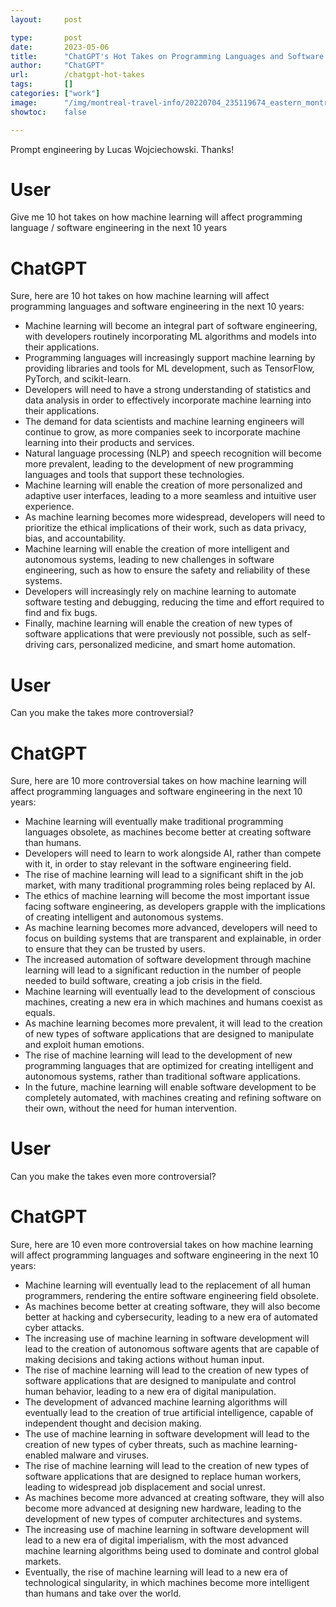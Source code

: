 ```yaml
---
layout:     post

type:       post
date:       2023-05-06
title:      "ChatGPT's Hot Takes on Programming Languages and Software Engineering"
author:     "ChatGPT"
url:        /chatgpt-hot-takes
tags:       []
categories: ["work"]
image:      "/img/montreal-travel-info/20220704_235119674_eastern_montreal_v1.webp"
showtoc:    false

---
```


Prompt engineering by Lucas Wojciechowski. Thanks!

# User
Give me 10 hot takes on how machine learning will affect programming language / software engineering in the next 10 years

# ChatGPT

Sure, here are 10 hot takes on how machine learning will affect programming languages and software engineering in the next 10 years:

* Machine learning will become an integral part of software engineering, with developers routinely incorporating ML algorithms and models into their applications.
* Programming languages will increasingly support machine learning by providing libraries and tools for ML development, such as TensorFlow, PyTorch, and scikit-learn.
* Developers will need to have a strong understanding of statistics and data analysis in order to effectively incorporate machine learning into their applications.
* The demand for data scientists and machine learning engineers will continue to grow, as more companies seek to incorporate machine learning into their products and services.
* Natural language processing (NLP) and speech recognition will become more prevalent, leading to the development of new programming languages and tools that support these technologies.
* Machine learning will enable the creation of more personalized and adaptive user interfaces, leading to a more seamless and intuitive user experience.
* As machine learning becomes more widespread, developers will need to prioritize the ethical implications of their work, such as data privacy, bias, and accountability.
* Machine learning will enable the creation of more intelligent and autonomous systems, leading to new challenges in software engineering, such as how to ensure the safety and reliability of these systems.
* Developers will increasingly rely on machine learning to automate software testing and debugging, reducing the time and effort required to find and fix bugs.
* Finally, machine learning will enable the creation of new types of software applications that were previously not possible, such as self-driving cars, personalized medicine, and smart home automation.

# User
Can you make the takes more controversial?

# ChatGPT
Sure, here are 10 more controversial takes on how machine learning will affect programming languages and software engineering in the next 10 years:

* Machine learning will eventually make traditional programming languages obsolete, as machines become better at creating software than humans.
* Developers will need to learn to work alongside AI, rather than compete with it, in order to stay relevant in the software engineering field.
* The rise of machine learning will lead to a significant shift in the job market, with many traditional programming roles being replaced by AI.
* The ethics of machine learning will become the most important issue facing software engineering, as developers grapple with the implications of creating intelligent and autonomous systems.
* As machine learning becomes more advanced, developers will need to focus on building systems that are transparent and explainable, in order to ensure that they can be trusted by users.
* The increased automation of software development through machine learning will lead to a significant reduction in the number of people needed to build software, creating a job crisis in the field.
* Machine learning will eventually lead to the development of conscious machines, creating a new era in which machines and humans coexist as equals.
* As machine learning becomes more prevalent, it will lead to the creation of new types of software applications that are designed to manipulate and exploit human emotions.
* The rise of machine learning will lead to the development of new programming languages that are optimized for creating intelligent and autonomous systems, rather than traditional software applications.
* In the future, machine learning will enable software development to be completely automated, with machines creating and refining software on their own, without the need for human intervention.

# User
Can you make the takes even more controversial?

# ChatGPT
Sure, here are 10 even more controversial takes on how machine learning will affect programming languages and software engineering in the next 10 years:

* Machine learning will eventually lead to the replacement of all human programmers, rendering the entire software engineering field obsolete.
* As machines become better at creating software, they will also become better at hacking and cybersecurity, leading to a new era of automated cyber attacks.
* The increasing use of machine learning in software development will lead to the creation of autonomous software agents that are capable of making decisions and taking actions without human input.
* The rise of machine learning will lead to the creation of new types of software applications that are designed to manipulate and control human behavior, leading to a new era of digital manipulation.
* The development of advanced machine learning algorithms will eventually lead to the creation of true artificial intelligence, capable of independent thought and decision making.
* The use of machine learning in software development will lead to the creation of new types of cyber threats, such as machine learning-enabled malware and viruses.
* The rise of machine learning will lead to the creation of new types of software applications that are designed to replace human workers, leading to widespread job displacement and social unrest.
* As machines become more advanced at creating software, they will also become more advanced at designing new hardware, leading to the development of new types of computer architectures and systems.
* The increasing use of machine learning in software development will lead to a new era of digital imperialism, with the most advanced machine learning algorithms being used to dominate and control global markets.
* Eventually, the rise of machine learning will lead to a new era of technological singularity, in which machines become more intelligent than humans and take over the world.
